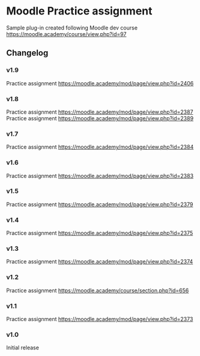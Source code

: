 Moodle Practice assignment
==================================
Sample plug-in created following Moodle dev course https://moodle.academy/course/view.php?id=97

Changelog
---------------
### v1.9
Practice assignment https://moodle.academy/mod/page/view.php?id=2406

### v1.8
Practice assignment https://moodle.academy/mod/page/view.php?id=2387
Practice assignment https://moodle.academy/mod/page/view.php?id=2389

### v1.7
Practice assignment https://moodle.academy/mod/page/view.php?id=2384

### v1.6
Practice assignment https://moodle.academy/mod/page/view.php?id=2383

### v1.5
Practice assignment https://moodle.academy/mod/page/view.php?id=2379

### v1.4
Practice assignment https://moodle.academy/mod/page/view.php?id=2375

### v1.3
Practice assignment https://moodle.academy/mod/page/view.php?id=2374

### v1.2
Practice assignment https://moodle.academy/course/section.php?id=656

### v1.1
Practice assignment https://moodle.academy/mod/page/view.php?id=2373

### v1.0
Initial release
